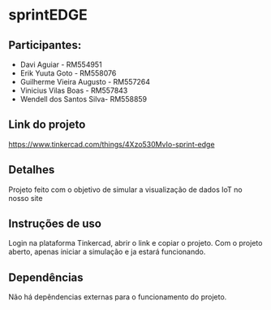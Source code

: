 # sprintEDGE

## Participantes:

- Davi Aguiar - RM554951
- Erik Yuuta Goto - RM558076
- Guilherme Vieira Augusto - RM557264
- Vinicius Vilas Boas - RM557843
- Wendell dos Santos Silva- RM558859

## Link do projeto

https://www.tinkercad.com/things/4Xzo530MvIo-sprint-edge

## Detalhes

Projeto feito com o objetivo de simular a visualização de dados IoT no nosso site

## Instruções de uso

Login na plataforma Tinkercad, abrir o link e copiar o projeto. Com o projeto aberto, apenas iniciar a simulação e ja estará funcionando.

## Dependências

Não há depêndencias externas para o funcionamento do projeto.
